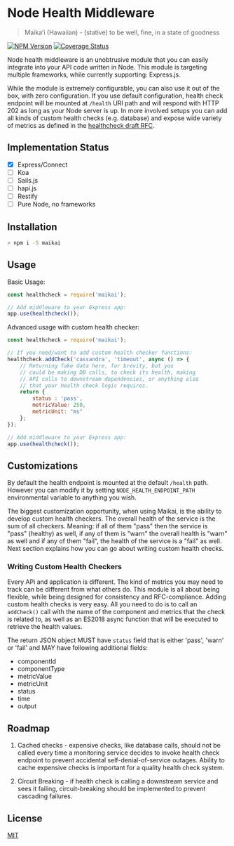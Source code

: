 # Node Health Middleware

> Maikaʻi (Hawaiian) - (stative) to be well, fine, in a state of goodness

  [![NPM Version][npm-image]][npm-url]
  [![Coverage Status][coveralls-image]][coveralls-url]

Node health middleware is an unobtrusive module that you can easily integrate
into your API code written in Node. This module is targeting multiple frameworks, 
while currently supporting: Express.js.

While the module is extremely configurable, you can also use it out of the box,
with zero configuration. If you use default configuration, health check endpoint
will be mounted at `/health` URI path and will respond with HTTP 202 as long 
as your Node server is up. In more involved setups you can add all kinds of
custom health checks (e.g. database) and expose wide variety of metrics as
defined in the [healthcheck draft RFC](https://tools.ietf.org/html/draft-inadarei-api-health-check.html). 

## Implementation Status

- [x] Express/Connect
- [ ] Koa
- [ ] Sails.js
- [ ] hapi.js
- [ ] Restify
- [ ] Pure Node, no frameworks

## Installation

```bash
> npm i -S maikai
```

## Usage

Basic Usage:

```javascript
const healthcheck = require('maikai');

// Add middleware to your Express app:
app.use(healthcheck());
```

Advanced usage with custom health checker:

```javascript
const healthcheck = require('maikai');

// If you need/want to add custom health checker functions:
healthcheck.addCheck('cassandra', 'timeout', async () => {
    // Returning fake data here, for brevity, but you
    // could be making DB calls, to check its health, making
    // API calls to downstream dependencies, or anything else
    // that your health check logic requires.
    return {
        status : 'pass',
        metricValue: 250,
        metricUnit: "ms"
    };
});

// Add middleware to your Express app:
app.use(healthcheck());
```

## Customizations

By default the health endpoint is mounted at the default `/health` path. However
you can modify it by setting `NODE_HEALTH_ENDPOINT_PATH` environmental variable
to anything you wish.

The biggest customization opportunity, when using Maikai, is the ability
to develop custom health checkers. The overall health of the service is
the sum of all checkers. Meaning: if all of them "pass" then the service
is "pass" (healthy) as well, if any of them is "warn" the overall health 
is "warn" as well and if any of them "fail", the health of the service
is a "fail" as well. Next section explains how you can
go about writing custom health checks.

### Writing Custom Health Checkers

Every APi and application is different. The kind of metrics you may need to track
can be different from what others do. This module is all about being flexible,
while being designed for consistency and RFC-compliance. Adding custom health 
checks is very easy. All you need to do is to call an `addCheck()` call with
the name of the component and metrics that the check is related to, as well
as an ES2018 async function that will be executed to retrieve the health values.

The return JSON object MUST have `status` field that is either 'pass', 'warn'
or 'fail' and MAY have following additional fields:

- componentId
- componentType
- metricValue
- metricUnit
- status
- time
- output

## Roadmap

1. Cached checks - expensive checks, like database calls, should not be called 
every time a monitoring service decides to invoke health check endpoint to 
prevent accidental self-denial-of-service outages. Ability to cache expensive
checks is important for a quality health check system.

2. Circuit Breaking - if health check is calling a downstream service and sees
it failing, circuit-breaking should be implemented to prevent cascading failures.

## License

[MIT](LICENSE)

[npm-image]: https://img.shields.io/npm/v/maikai.svg
[npm-url]: https://npmjs.org/package/maikai

[coveralls-image]: https://coveralls.io/repos/github/inadarei/maikai/badge.svg
[coveralls-url]: https://coveralls.io/github/inadarei/maikai